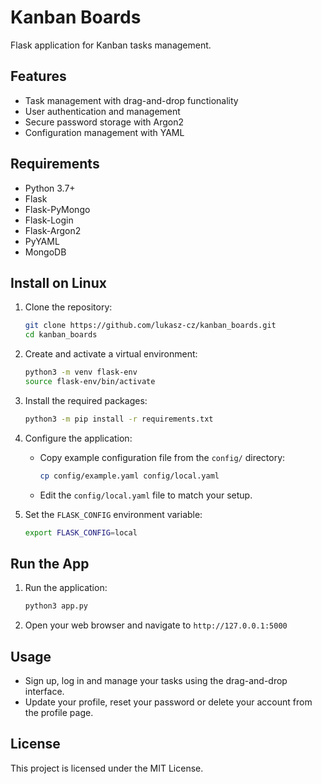 # Kanban Boards

Flask application for Kanban tasks management.

## Features

- Task management with drag-and-drop functionality
- User authentication and management
- Secure password storage with Argon2
- Configuration management with YAML

## Requirements

- Python 3.7+
- Flask
- Flask-PyMongo
- Flask-Login
- Flask-Argon2
- PyYAML
- MongoDB

## Install on Linux

1. Clone the repository:
    ```bash
    git clone https://github.com/lukasz-cz/kanban_boards.git
    cd kanban_boards
    ```

2. Create and activate a virtual environment:
    ```bash
    python3 -m venv flask-env
    source flask-env/bin/activate
    ```

3. Install the required packages:
    ```bash
    python3 -m pip install -r requirements.txt
    ```

4. Configure the application:

    - Copy example configuration file from the `config/` directory:
        ```bash
        cp config/example.yaml config/local.yaml
        ```

    - Edit the `config/local.yaml` file to match your setup.

5. Set the `FLASK_CONFIG` environment variable:
    ```bash
    export FLASK_CONFIG=local
    ```

## Run the App

1. Run the application:
    ```bash
    python3 app.py
    ```

2. Open your web browser and navigate to `http://127.0.0.1:5000`

## Usage

- Sign up, log in and manage your tasks using the drag-and-drop interface.
- Update your profile, reset your password or delete your account from the profile page.

## License

This project is licensed under the MIT License.
